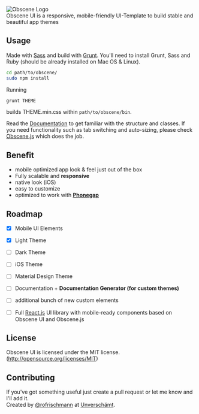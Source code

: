 ![Obscene Logo](https://raw.githubusercontent.com/unverschaemt/Obscene-UI/gh-pages/res/obscene.png)    
Obscene UI is a responsive, mobile-friendly UI-Template to build stable and beautiful app themes


## Usage ##
Made with [Sass](http://sass-lang.com/) and build with [Grunt](http://gruntjs.com/).
You'll need to install Grunt, Sass and Ruby (should be already installed on Mac OS & Linux).


```sh
cd path/to/obscene/
sudo npm install
```

Running
```sh
grunt THEME
```
builds THEME.min.css within `path/to/obscene/bin`.

Read the [Documentation](http://unverschaemt.github.io/Obscene-Theme/docs/) to get familiar with the structure and classes.
If you need functionality such as tab switching and auto-sizing, please check [Obscene.js](https://github.com/unverschaemt/Obscene.js) which does the job.

## Benefit ##
* mobile optimized app look & feel just out of the box
* Fully scalable and **responsive**
* native look (iOS)
* easy to customize
* optimized to work with **[Phonegap](http://phonegap.com/)**

## Roadmap ##
- [x] Mobile UI Elements
- [x] Light Theme
- [ ] Dark Theme
- [ ] iOS Theme
- [ ] Material Design Theme
- [ ] Documentation + **Documentation Generator (for custom themes)**
- [ ] additional bunch of new custom elements

- [ ] Full [React.js](https://facebook.github.io/react/) UI library with mobile-ready components based on Obscene UI and Obscene.js


## License
Obscene UI is licensed under the MIT license. (http://opensource.org/licenses/MIT)

## Contributing
If you've got something useful just create a pull request or let me know and I'll add it.    
Created by [@rofrischmann](http://rofrischmann.de) at [Unverschämt](http://unverschaemt.net).
